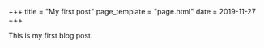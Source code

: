 +++
title = "My first post"
page_template = "page.html"
date = 2019-11-27
+++

This is my first blog post.
